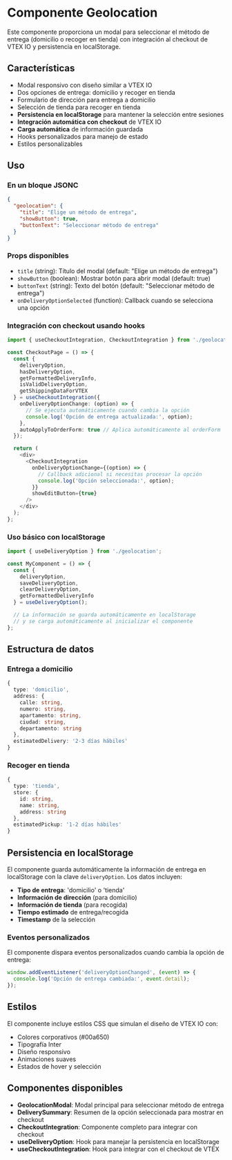 # Componente Geolocation

Este componente proporciona un modal para seleccionar el método de entrega (domicilio o recoger en tienda) con integración al checkout de VTEX IO y persistencia en localStorage.

## Características

- Modal responsivo con diseño similar a VTEX IO
- Dos opciones de entrega: domicilio y recoger en tienda
- Formulario de dirección para entrega a domicilio
- Selección de tienda para recoger en tienda
- **Persistencia en localStorage** para mantener la selección entre sesiones
- **Integración automática con checkout** de VTEX IO
- **Carga automática** de información guardada
- Hooks personalizados para manejo de estado
- Estilos personalizables

## Uso

### En un bloque JSONC

```json
{
  "geolocation": {
    "title": "Elige un método de entrega",
    "showButton": true,
    "buttonText": "Seleccionar método de entrega"
  }
}
```

### Props disponibles

- `title` (string): Título del modal (default: "Elige un método de entrega")
- `showButton` (boolean): Mostrar botón para abrir modal (default: true)
- `buttonText` (string): Texto del botón (default: "Seleccionar método de entrega")
- `onDeliveryOptionSelected` (function): Callback cuando se selecciona una opción

### Integración con checkout usando hooks

```typescript
import { useCheckoutIntegration, CheckoutIntegration } from './geolocation';

const CheckoutPage = () => {
  const {
    deliveryOption,
    hasDeliveryOption,
    getFormattedDeliveryInfo,
    isValidDeliveryOption,
    getShippingDataForVTEX
  } = useCheckoutIntegration({
    onDeliveryOptionChange: (option) => {
      // Se ejecuta automáticamente cuando cambia la opción
      console.log('Opción de entrega actualizada:', option);
    },
    autoApplyToOrderForm: true // Aplica automáticamente al orderForm
  });

  return (
    <div>
      <CheckoutIntegration 
        onDeliveryOptionChange={(option) => {
          // Callback adicional si necesitas procesar la opción
          console.log('Opción seleccionada:', option);
        }}
        showEditButton={true}
      />
    </div>
  );
};
```

### Uso básico con localStorage

```typescript
import { useDeliveryOption } from './geolocation';

const MyComponent = () => {
  const { 
    deliveryOption, 
    saveDeliveryOption, 
    clearDeliveryOption,
    getFormattedDeliveryInfo 
  } = useDeliveryOption();

  // La información se guarda automáticamente en localStorage
  // y se carga automáticamente al inicializar el componente
};
```

## Estructura de datos

### Entrega a domicilio
```typescript
{
  type: 'domicilio',
  address: {
    calle: string,
    numero: string,
    apartamento: string,
    ciudad: string,
    departamento: string
  },
  estimatedDelivery: '2-3 días hábiles'
}
```

### Recoger en tienda
```typescript
{
  type: 'tienda',
  store: {
    id: string,
    name: string,
    address: string
  },
  estimatedPickup: '1-2 días hábiles'
}
```

## Persistencia en localStorage

El componente guarda automáticamente la información de entrega en localStorage con la clave `deliveryOption`. Los datos incluyen:

- **Tipo de entrega**: 'domicilio' o 'tienda'
- **Información de dirección** (para domicilio)
- **Información de tienda** (para recogida)
- **Tiempo estimado** de entrega/recogida
- **Timestamp** de la selección

### Eventos personalizados

El componente dispara eventos personalizados cuando cambia la opción de entrega:

```typescript
window.addEventListener('deliveryOptionChanged', (event) => {
  console.log('Opción de entrega cambiada:', event.detail);
});
```

## Estilos

El componente incluye estilos CSS que simulan el diseño de VTEX IO con:
- Colores corporativos (#00a650)
- Tipografía Inter
- Diseño responsivo
- Animaciones suaves
- Estados de hover y selección

## Componentes disponibles

- **GeolocationModal**: Modal principal para seleccionar método de entrega
- **DeliverySummary**: Resumen de la opción seleccionada para mostrar en checkout
- **CheckoutIntegration**: Componente completo para integrar con checkout
- **useDeliveryOption**: Hook para manejar la persistencia en localStorage
- **useCheckoutIntegration**: Hook para integrar con el checkout de VTEX
